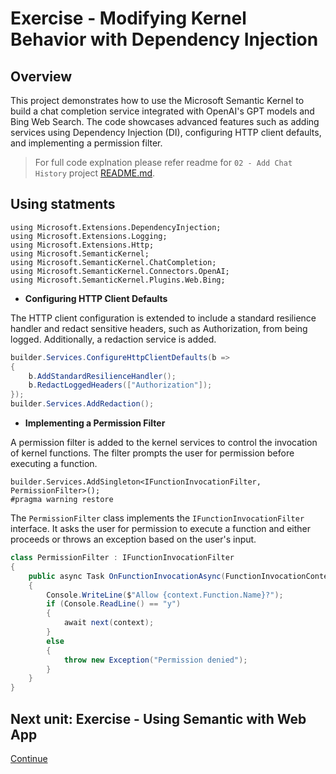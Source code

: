 ﻿# Exercise - Modifying Kernel Behavior with Dependency Injection

## **Overview**

This project demonstrates how to use the Microsoft Semantic Kernel to build a chat completion service integrated with OpenAI's GPT models and Bing Web Search. The code showcases advanced features such as adding services using Dependency Injection (DI), configuring HTTP client defaults, and implementing a permission filter.

> For full code explnation please refer readme for `02 - Add Chat History` project  [README.md](../02%20-%20Add%20Chat%20History/README.md).

## Using statments

```cshap
using Microsoft.Extensions.DependencyInjection;
using Microsoft.Extensions.Logging;
using Microsoft.Extensions.Http;
using Microsoft.SemanticKernel;
using Microsoft.SemanticKernel.ChatCompletion;
using Microsoft.SemanticKernel.Connectors.OpenAI;
using Microsoft.SemanticKernel.Plugins.Web.Bing;
```

- **Configuring HTTP Client Defaults**

The HTTP client configuration is extended to include a standard resilience handler and redact sensitive headers, such as Authorization, from being logged. Additionally, a redaction service is added.

```csharp
builder.Services.ConfigureHttpClientDefaults(b =>
{
    b.AddStandardResilienceHandler();
    b.RedactLoggedHeaders(["Authorization"]);
});
builder.Services.AddRedaction();
```

- **Implementing a Permission Filter**

A permission filter is added to the kernel services to control the invocation of kernel functions. The filter prompts the user for permission before executing a function.

```chsarp
builder.Services.AddSingleton<IFunctionInvocationFilter, PermissionFilter>();
#pragma warning restore
```

The `PermissionFilter` class implements the `IFunctionInvocationFilter` interface. It asks the user for permission to execute a function and either proceeds or throws an exception based on the user's input.

```csharp
class PermissionFilter : IFunctionInvocationFilter
{
    public async Task OnFunctionInvocationAsync(FunctionInvocationContext context, Func<FunctionInvocationContext, Task> next)
    {
        Console.WriteLine($"Allow {context.Function.Name}?");
        if (Console.ReadLine() == "y")
        {
            await next(context);
        }
        else
        {
            throw new Exception("Permission denied");
        }
    }
}
````

## Next unit: Exercise - Using Semantic with Web App

[Continue](../07%20-%20Using%20Semantic%20Kernel%20in%20WebApp/README.md)